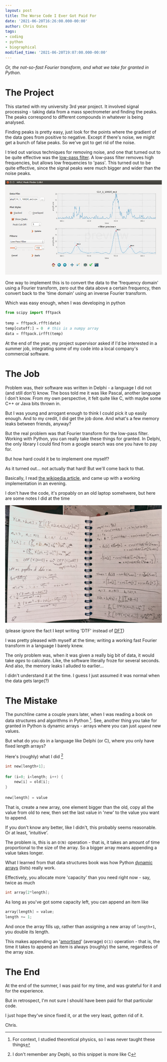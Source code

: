 ```yaml
---
layout: post
title: The Worse Code I Ever Got Paid For
date: '2021-06-20T16:26:00.000-00:00'
author: Chris Oates
tags:
- coding
- python
- biographical
modified_time: '2021-06-20T19:07:00.000-00:00'
---
```


*Or, the not-so-fast Fourier transform, and what we take for granted in Python.*

# The Project

This started with my university 3rd year project. It involved signal processing - taking data from a mass spectrometer and finding the peaks. The peaks correspond to different compounds in whatever is being analysed.

Finding peaks is pretty easy, just look for the points where the gradient of the data goes from positive to negative. Except if there's noise, we might get a bunch of false peaks. So we've got to get rid of the noise.

I tried out various techniques for removing noise, and one that turned out to be quite effective was the [low-pass filter](https://en.wikipedia.org/wiki/Low-pass_filter). A low-pass filter removes high frequencies, but allows low frequencies to 'pass'. This turned out to be quite effective, since the signal peaks were much bigger and wider than the noise peaks.

![Screenshot of my project applying a low-pass filter](/assets/fourier/lowpass-ui.png)

One way to implement this is to convert the data to the 'frequency domain' using a Fourier transform, zero out the data above a certain frequency, then convert back to the 'time domain' using an inverse Fourier transform.

Which was easy enough, when I was developing in python

```python
from scipy import fftpack

temp = fftpack.rfft(data)
temp[cutoff:] = 0  # this is a numpy array
data = fftpack.irfft(temp)
```

At the end of the year, my project supervisor asked if I'd be interested in a summer job, integrating some of my code into a local company's commercial software.

# The Job

Problem was, their software was written in Delphi - a language I did not (and still don't) know. The boss told me it was like Pascal, another language I don't know. From my own perspective, it felt quite like C, with maybe some C++ or Java bits thrown in.

But I was young and arrogant enough to think I could pick it up easily enough. And to my credit, I did get the job done. And what's a few memory leaks between friends, anyway?

But the real problem was that Fourier transform for the low-pass filter. Working with Python, you can really take these things for granted. In Delphi, the only library I could find from a google search was one you have to pay for.

But how hard could it be to implement one myself?

As it turned out... not actually that hard! But we'll come back to that.

Basically, I read [the wikipedia article](https://en.wikipedia.org/wiki/Fast_Fourier_transform), and came up with a working implementation in an evening.

I don't have the code, it's propably on an old laptop somehwere, but here are some notes I did at the time

![Photo of FFT notes](/assets/fourier/fft-notes.jpg)

(please ignore the fact I kept writing 'DTF' instead of [DFT](https://en.wikipedia.org/wiki/Discrete_Fourier_transform))

I was pretty pleased with myself at the time; writing a working fast Fourier transform in a language I barely knew.

The only problem was, when it was given a really big bit of data, it would take *ages* to calculate. Like, the software literally froze for several seconds. And also, the memory leaks I alluded to earlier...

I didn't understand it at the time. I guess I just assumed it was normal when the data gets large(?)

# The Mistake

The punchline came a couple years later, when I was reading a book on data structures and algorithms in Python [^1]. See, another thing you take for granted in Python is dynamic arrays - arrays where you can just `append` new values.

But what do you do in a language like Delphi (or C), where you only have fixed length arrays?

Here's (roughly) what I did [^2]

```c
int new[length+1];

for (i=0; i<length; i++) {
	new[i] = old[i];
}

new[length] = value
```

That is, create a new array, one element bigger than the old, copy all the value from old to new, then set the last value in 'new' to the value you want to append.

If you don't know any better, like I didn't, this probably seems reasonable. Or at least, 'intuitive'.

The problem is, this is an `O(N)` operation - that is, it takes an amount of time proportional to the size of the array. So a bigger array means appending a value takes longer.

What I learned from that data structures book was how Python [dynamic arrays](https://en.wikipedia.org/wiki/Dynamic_array) (lists) really work.

Effectively, you allocate more 'capacity' than you need right now - say, twice as much

```c
int array[2*length];
```

As long as you've got some capacity left, you can append an item like

```c
array[length] = value;
length += 1;
```

And once the array fills up, rather than assigning a new array of `length+1`, you double its length.

This makes appending an '[amortised](https://en.wikipedia.org/wiki/Amortized_analysis)' (average) `O(1)` operation - that is, the time it takes to append an item is always (roughly) the same, regardless of the array size.

# The End

At the end of the summer, I was paid for my time, and was grateful for it and for the experience.

But in retrospect, I'm not sure I should have been paid for that particular code.

I just hope they've since fixed it, or at the very least, gotten rid of it.


Chris.

[^1]: For context, I studied theoretical physics, so I was never taught these things

[^2]: I don't remember any Dephi, so this snippet is more like C
